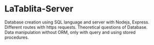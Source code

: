 # LaTablita-Server
Database creation using SQL language and server with Nodejs, Express. Different routes with https requests. Theoretical questions of Database. Data manipulation without ORM, only with query and using stored procedures.
